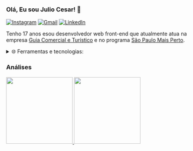 ### Olá, Eu sou Julio Cesar! 👋

[![Instagram](https://img.shields.io/badge/-Instagram-%23E4405F?style=for-the-badge&logo=instagram&logoColor=white)](https://instagram.com/mazarottoo_)
[![Gmail](https://img.shields.io/badge/Gmail-D14836?style=for-the-badge&logo=gmail&logoColor=white)](mailto:mazarottoop@gmail.com)
[![LinkedIn](https://img.shields.io/badge/-LinkedIn-%230077B5?style=for-the-badge&logo=linkedin&logoColor=white)](https://www.linkedin.com/in/mazarottoo)

Tenho 17 anos esou desenvolvedor web front-end que atualmente atua na empresa [Guia Comercial e Turístico](https://guiacomercialeturistico.com.br) e no programa [São Paulo Mais Perto](https://saopaulomaisperto.com.br).

<details>
  <summary>
    🌐 Ferramentas e tecnologias:
  </summary>
  <div>
    <img style="width: 50px;" src="https://cdn.jsdelivr.net/gh/devicons/devicon/icons/html5/html5-original.svg" />
    <img style="width: 50px;" src="https://cdn.jsdelivr.net/gh/devicons/devicon/icons/css3/css3-original.svg" />
    <img style="width: 50px;" src="https://cdn.jsdelivr.net/gh/devicons/devicon/icons/javascript/javascript-original.svg" />
    <img style="width: 50px;" src="https://cdn.jsdelivr.net/gh/devicons/devicon/icons/react/react-original.svg" />
    <img style="width: 50px;" src="https://cdn.jsdelivr.net/gh/devicons/devicon/icons/git/git-original.svg" />
  </div>
</details>

### Análises
<div>
  <a href="https://github.com/mazarottoo">
  <img height="180em" src="https://github-readme-stats.vercel.app/api/top-langs/?username=mazarottoo&layout=compact&langs_count=7&theme=dracula"/>
  <img height="180em" src="https://github-readme-stats.vercel.app/api?username=mazarottoo&show_icons=true&theme=dracula&include_all_commits=true&count_private=true"/>
</div>
